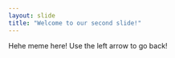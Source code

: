 ```yaml
---
layout: slide
title: "Welcome to our second slide!"
---
```

Hehe meme here!
Use the left arrow to go back!
